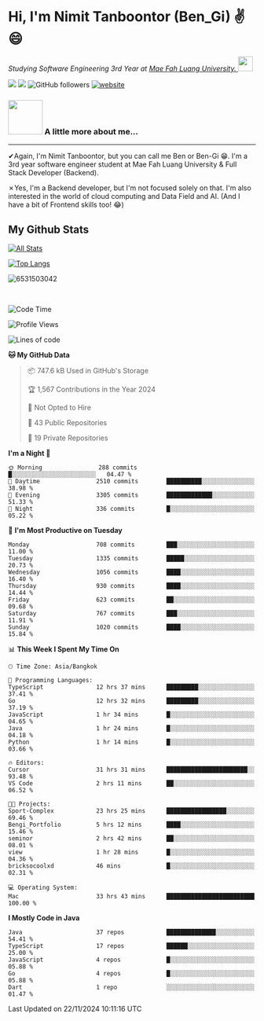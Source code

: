 # Hi, I'm Nimit Tanboontor (Ben_Gi) ✌😄
<p><em>Studying Software Engineering 3rd Year at <a href="https://en.mfu.ac.th/home.html"> Mae Fah Luang University.
</a><img src="https://media.giphy.com/media/WUlplcMpOCEmTGBtBW/giphy.gif" width="30"> </em></p>


[![](https://img.shields.io/badge/linkedin-%230077B5.svg?style=for-the-badge&logo=linkedin)]([https://www.linkedin.com/in/thanaphoom-babparn/](https://www.linkedin.com/in/nimit-tanbooutor-798139246/))
[![](https://img.shields.io/badge/Medium-12100E?style=for-the-badge&logo=medium&logoColor=white)](https://medium.com/@nimittanbooutor)
![GitHub followers](https://img.shields.io/github/followers/6531503042?label=Follow&style=social)
[![website](https://img.shields.io/badge/Website-46a2f1.svg?&style=flat-square&logo=Google-Chrome&logoColor=white&link=https://6531503042.github.io/Portfolio-BenGi/)](https://6531503042.github.io/Portfolio-BenGi/)

### <img src="https://media.giphy.com/media/VgCDAzcKvsR6OM0uWg/giphy.gif" width="70"> A little more about me...  

<hr> <!-- Horizontal line -->

&#10004;Again, I'm Nimit Tanboontor, but you can call me Ben or Ben-Gi 😁. I'm a 3rd year software engineer student at Mae Fah Luang University & Full Stack Developer (Backend).

&#10007;Yes, I'm a Backend developer, but I'm not focused solely on that. I'm also interested in the world of cloud computing and Data Field and AI. (And I have a bit of Frontend skills too! 😂)


## My Github Stats

[![All Stats](https://github-readme-stats.vercel.app/api?username=6531503042&show_icons=true&theme=algolia)](https://github.com/6531503042)

[![Top Langs](https://github-readme-stats.vercel.app/api/top-langs/?username=6531503042&layout=compact&theme=algolia)](https://github.com/6531503042)

<p><img align="center" src="https://github-readme-streak-stats.herokuapp.com/?user=6531503042&" alt="6531503042" /></p>

<br />


<!--START_SECTION:waka-->
![Code Time](http://img.shields.io/badge/Code%20Time-216%20hrs%2056%20mins-blue)

![Profile Views](http://img.shields.io/badge/Profile%20Views-6-blue)

![Lines of code](https://img.shields.io/badge/From%20Hello%20World%20I%27ve%20Written-17.6%20million%20lines%20of%20code-blue)

**🐱 My GitHub Data** 

> 📦 747.6 kB Used in GitHub's Storage 
 > 
> 🏆 1,567 Contributions in the Year 2024
 > 
> 🚫 Not Opted to Hire
 > 
> 📜 43 Public Repositories 
 > 
> 🔑 19 Private Repositories 
 > 
**I'm a Night 🦉** 

```text
🌞 Morning                288 commits         █░░░░░░░░░░░░░░░░░░░░░░░░   04.47 % 
🌆 Daytime                2510 commits        ██████████░░░░░░░░░░░░░░░   38.98 % 
🌃 Evening                3305 commits        █████████████░░░░░░░░░░░░   51.33 % 
🌙 Night                  336 commits         █░░░░░░░░░░░░░░░░░░░░░░░░   05.22 % 
```
📅 **I'm Most Productive on Tuesday** 

```text
Monday                   708 commits         ███░░░░░░░░░░░░░░░░░░░░░░   11.00 % 
Tuesday                  1335 commits        █████░░░░░░░░░░░░░░░░░░░░   20.73 % 
Wednesday                1056 commits        ████░░░░░░░░░░░░░░░░░░░░░   16.40 % 
Thursday                 930 commits         ████░░░░░░░░░░░░░░░░░░░░░   14.44 % 
Friday                   623 commits         ██░░░░░░░░░░░░░░░░░░░░░░░   09.68 % 
Saturday                 767 commits         ███░░░░░░░░░░░░░░░░░░░░░░   11.91 % 
Sunday                   1020 commits        ████░░░░░░░░░░░░░░░░░░░░░   15.84 % 
```


📊 **This Week I Spent My Time On** 

```text
🕑︎ Time Zone: Asia/Bangkok

💬 Programming Languages: 
TypeScript               12 hrs 37 mins      █████████░░░░░░░░░░░░░░░░   37.41 % 
Go                       12 hrs 32 mins      █████████░░░░░░░░░░░░░░░░   37.19 % 
JavaScript               1 hr 34 mins        █░░░░░░░░░░░░░░░░░░░░░░░░   04.65 % 
Java                     1 hr 24 mins        █░░░░░░░░░░░░░░░░░░░░░░░░   04.18 % 
Python                   1 hr 14 mins        █░░░░░░░░░░░░░░░░░░░░░░░░   03.66 % 

🔥 Editors: 
Cursor                   31 hrs 31 mins      ███████████████████████░░   93.48 % 
VS Code                  2 hrs 11 mins       ██░░░░░░░░░░░░░░░░░░░░░░░   06.52 % 

🐱‍💻 Projects: 
Sport-Complex            23 hrs 25 mins      █████████████████░░░░░░░░   69.46 % 
Bengi_Portfolio          5 hrs 12 mins       ████░░░░░░░░░░░░░░░░░░░░░   15.46 % 
seminor                  2 hrs 42 mins       ██░░░░░░░░░░░░░░░░░░░░░░░   08.01 % 
view                     1 hr 28 mins        █░░░░░░░░░░░░░░░░░░░░░░░░   04.36 % 
bricksocoolxd            46 mins             █░░░░░░░░░░░░░░░░░░░░░░░░   02.31 % 

💻 Operating System: 
Mac                      33 hrs 43 mins      █████████████████████████   100.00 % 
```

**I Mostly Code in Java** 

```text
Java                     37 repos            ██████████████░░░░░░░░░░░   54.41 % 
TypeScript               17 repos            ██████░░░░░░░░░░░░░░░░░░░   25.00 % 
JavaScript               4 repos             █░░░░░░░░░░░░░░░░░░░░░░░░   05.88 % 
Go                       4 repos             █░░░░░░░░░░░░░░░░░░░░░░░░   05.88 % 
Dart                     1 repo              ░░░░░░░░░░░░░░░░░░░░░░░░░   01.47 % 
```




 Last Updated on 22/11/2024 10:11:16 UTC
<!--END_SECTION:waka-->
